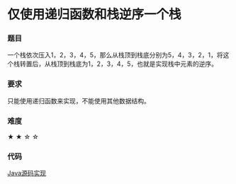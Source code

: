 # 仅使用递归函数和栈逆序一个栈

### 题目

一个栈依次压入1，2，3，4，5，那么从栈顶到栈底分别为5，4，3，2，1，将这个栈转置后，从栈顶到栈底为1，2，3，4，5，也就是实现栈中元素的逆序。

### 要求

只能使用递归函数来实现，不能使用其他数据结构。

### 难度

 ★ ★ ☆ ☆

### 代码

 [Java源码实现](../../src/Stack/Stack3.java)
